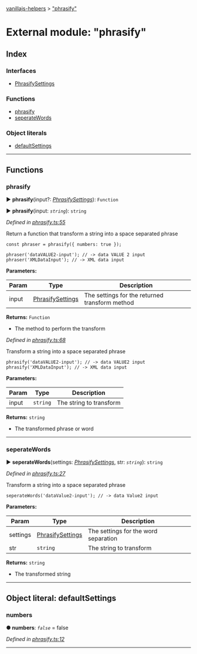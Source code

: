 [vanillajs-helpers](../README.md) > ["phrasify"](../modules/_phrasify_.md)



# External module: "phrasify"

## Index

### Interfaces

* [PhrasifySettings](../interfaces/_phrasify_.phrasifysettings.md)


### Functions

* [phrasify](_phrasify_.md#phrasify)
* [seperateWords](_phrasify_.md#seperatewords)


### Object literals

* [defaultSettings](_phrasify_.md#defaultsettings)



---
## Functions
<a id="phrasify"></a>

###  phrasify

► **phrasify**(input?: *[PhrasifySettings](../interfaces/_phrasify_.phrasifysettings.md)*): `Function`

► **phrasify**(input: *`string`*): `string`



*Defined in [phrasify.ts:55](https://github.com/Tokimon/vanillajs-helpers/blob/97e473e/phrasify.ts#L55)*



Return a function that transform a string into a space separated phrase

    const phraser = phrasify({ numbers: true });
    
    phraser('dataVALUE2-input'); // -> data VALUE 2 input
    phraser('XMLDataInput'); // -> XML data input


**Parameters:**

| Param | Type | Description |
| ------ | ------ | ------ |
| input | [PhrasifySettings](../interfaces/_phrasify_.phrasifysettings.md)   |  The settings for the returned transform method |





**Returns:** `Function`
- The method to perform the transform




*Defined in [phrasify.ts:68](https://github.com/Tokimon/vanillajs-helpers/blob/97e473e/phrasify.ts#L68)*



Transform a string into a space separated phrase

    phrasify('dataVALUE2-input'); // -> data VALUE2 input
    phrasify('XMLDataInput'); // -> XML data input


**Parameters:**

| Param | Type | Description |
| ------ | ------ | ------ |
| input | `string`   |  The string to transform |





**Returns:** `string`
- The transformed phrase or word






___

<a id="seperatewords"></a>

###  seperateWords

► **seperateWords**(settings: *[PhrasifySettings](../interfaces/_phrasify_.phrasifysettings.md)*, str: *`string`*): `string`



*Defined in [phrasify.ts:27](https://github.com/Tokimon/vanillajs-helpers/blob/97e473e/phrasify.ts#L27)*



Transform a string into a space separated phrase

    seperateWords('dataValue2-input'); // -> data Value2 input


**Parameters:**

| Param | Type | Description |
| ------ | ------ | ------ |
| settings | [PhrasifySettings](../interfaces/_phrasify_.phrasifysettings.md)   |  The settings for the word separation |
| str | `string`   |  The string to transform |





**Returns:** `string`
- The transformed string






___


<a id="defaultsettings"></a>

## Object literal: defaultSettings


<a id="defaultsettings.numbers"></a>

###  numbers

**●  numbers**:  *`false`*  = false

*Defined in [phrasify.ts:12](https://github.com/Tokimon/vanillajs-helpers/blob/97e473e/phrasify.ts#L12)*





___


